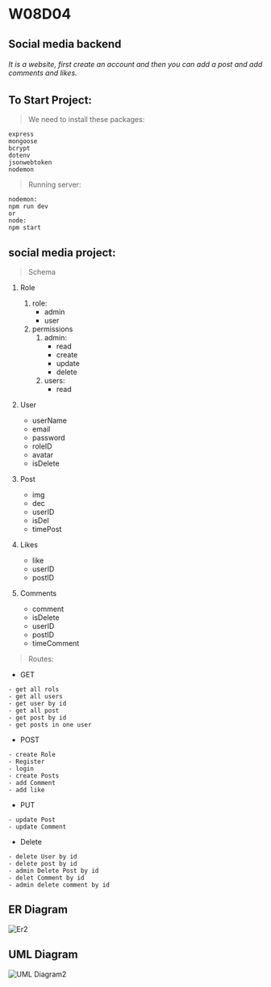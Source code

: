 # W08D04 
## Social media backend

###### It is a website, first create an account and then you can add a post and add comments and likes.

## To Start Project:

> We need to install these packages:

```
express
mongoose
bcrypt
dotenv
jsonwebtoken
nodemon
```

> Running server:

```
nodemon:
npm run dev
or
node:
npm start
```

## social media project:

> Schema

1. Role
    1. role: 
        - admin 
        - user
    2. permissions
        1. admin:
           - read
           - create
           - update
           - delete
        2. users:
           - read

2. User
    - userName
    - email
    - password
    - roleID
    - avatar
    - isDelete

3. Post 
    - img
    - dec
    - userID
    - isDel
    - timePost

4. Likes
    - like
    - userID
    - postID

5. Comments
    - comment
    - isDelete
    - userID
    - postID
    - timeComment

> Routes:

- GET
```
- get all rols 
- get all users
- get user by id
- get all post
- get post by id
- get posts in one user
```
- POST
```
- create Role
- Register
- login
- create Posts
- add Comment
- add like
```
- PUT
```
- update Post
- update Comment
```
- Delete
```
- delete User by id
- delete post by id
- admin Delete Post by id
- delet Comment by id
- admin delete comment by id
```

## ER Diagram 

![Er2](https://user-images.githubusercontent.com/92247926/145340749-515cf3c1-9903-49f8-aa7d-824ba8948610.png)


## UML Diagram

![UML Diagram2](https://user-images.githubusercontent.com/92247926/145341095-683031be-5ba5-4179-80b1-03857a61963a.png)
